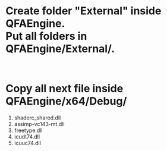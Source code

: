 <h1>Create folder "External" inside QFAEngine. <br>
Put all folders in QFAEngine/External/.<br><br></h1>

<h1>Copy all next file inside QFAEngine/x64/Debug/<br></h1>
<ol>
  <li>shaderc_shared.dll</li>
  <li>assimp-vc143-mt.dll</li>
  <li>freetype.dll</li>
  <li>icudt74.dll</li>
  <li>icuuc74.dll</li>
</ol> 

